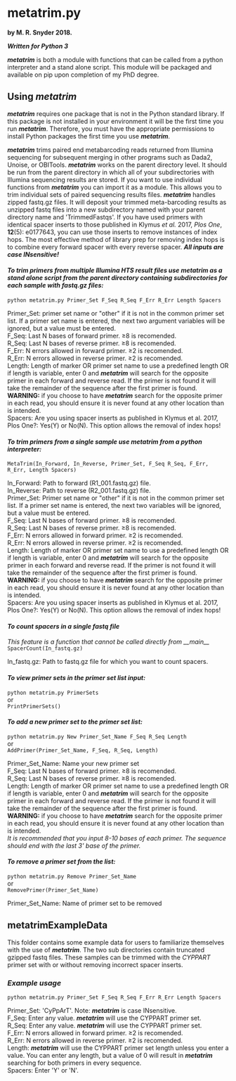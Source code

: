 # metatrim.py #

**by M. R. Snyder 2018.**

***Written for Python 3***

***metatrim*** is both a module with functions that can be called from a python interpreter and a stand alone script. This module will be packaged and available on pip upon completion of my PhD degree.

## Using *metatrim* ##

***metatrim*** requires one package that is not in the Python standard library. If this package is not installed in your environment it will be the first time you run ***metatrim***. Therefore, you must have the appropriate permissions to install Python packages the first time you use ***metatrim***.

***metatrim*** trims paired end metabarcoding reads returned from Illumina sequencing for subsequent merging in other programs such as Dada2, Unoise, or OBITools. ***metatrim*** works on the parent directory level. It should be run from the parent directory in which all of your subdirectories with Illumina sequencing results are stored. If you want to use individual functions from ***metatrim*** you can import it as a module. This allows you to trim individual sets of paired sequencing results files. ***metatrim*** handles zipped fastq.gz files. It will deposit your trimmed meta-barcoding results as unzipped fastq files into a new subdirectory named with your parent directory name and 'TrimmedFastqs'. If you have used primers with identical spacer inserts to those published in Klymus *et al.* 2017, *Plos One*, **12**(5): e0177643, you can use those inserts to remove instances of index hops. The most effective method of library prep for removing index hops is to combine every forward spacer with every reverse spacer. ***All inputs are case INsensitive!***


#### *To trim primers from multiple Illumina HTS result files use **metatrim** as a stand alone script from the parent directory containing subdirectories for each sample with fastq.gz files:* ####
`python metatrim.py Primer_Set F_Seq R_Seq F_Err R_Err Length Spacers`  

Primer_Set: primer set name or "other" if it is not in the common primer set list. If a primer set name is entered, the next two argument variables will be ignored, but a value must be entered.  
F_Seq: Last N bases of forward primer. ≥8 is recomended.  
R_Seq: Last N bases of reverse primer. ≥8 is recomended.  
F_Err: N errors allowed in forward primer. ≥2 is recomended.  
R_Err: N errors allowed in reverse primer. ≥2 is recomended.   
Length: Length of marker OR primer set name to use a predefined length OR if length is variable, enter 0 and ***metatrim*** will search for the opposite primer in each forward and reverse read. If the primer is not found it will take the remainder of the sequence after the first primer is found. **WARNING:** if you choose to have ***metatrim*** search for the opposite primer in each read, you should ensure it is never found at any other location than is intended.  
Spacers: Are you using spacer inserts as published in Klymus et al. 2017, Plos One?: Yes(Y) or No(N). This option allows the removal of index hops!  


#### *To trim primers from a single sample use ***metatrim*** from a python interpreter:* ####
`MetaTrim(In_Forward, In_Reverse, Primer_Set, F_Seq R_Seq, F_Err, R_Err, Length Spacers)`

In_Forward: Path to forward (R1_001.fastq.gz) file.    
In_Reverse: Path to reverse (R2_001.fastq.gz) file.   
Primer_Set: Primer set name or "other" if it is not in the common primer set list. If a primer set name is entered, the next two variables will be ignored, but a value must be entered.  
F_Seq: Last N bases of forward primer. ≥8 is recomended.   
R_Seq: Last N bases of reverse primer. ≥8 is recomended.  
F_Err: N errors allowed in forward primer. ≥2 is recomended.  
R_Err: N errors allowed in reverse primer. ≥2 is recomended.    
Length: Length of marker OR primer set name to use a predefined length OR if length is variable, enter 0 and ***metatrim*** will search for the opposite primer in each forward and reverse read. If the primer is not found it will take the remainder of the sequence after the first primer is found. **WARNING:** if you choose to have ***metatrim*** search for the opposite primer in each read, you should ensure it is never found at any other location than is intended.  
Spacers: Are you using spacer inserts as published in Klymus et al. 2017, Plos One?: Yes(Y) or No(N). This option allows the removal of index hops!  

#### *To count spacers in a single fastq file* ####
*This feature is a function that cannot be called directly from \_\_main\_\_*  
`SpacerCount(In_fastq.gz)`  

In_fastq.gz: Path to fastq.gz file for which you want to count spacers.

#### *To view primer sets in the primer set list input:* ####
`python metatrim.py PrimerSets`  
or  
`PrintPrimerSets()`  


#### *To add a new primer set to the primer set list:* ####
`python metatrim.py New Primer_Set_Name F_Seq R_Seq Length`  
or  
`AddPrimer(Primer_Set_Name, F_Seq, R_Seq, Length)`  

Primer_Set_Name: Name your new primer set  
F_Seq: Last N bases of forward primer. ≥8 is recomended.   
R_Seq: Last N bases of reverse primer. ≥8 is recomended.  
Length: Length of marker OR primer set name to use a predefined length OR if length is variable, enter 0 and ***metatrim*** will search for the opposite primer in each forward and reverse read. If the primer is not found it will take the remainder of the sequence after the first primer is found. **WARNING:** if you choose to have ***metatrim*** search for the opposite primer in each read, you should ensure it is never found at any other location than is intended.  
*It is recommended that you input 8-10 bases of each primer. The sequence should end with the last 3' base of the primer.*  


#### *To remove a primer set from the list:* ####
`python metatrim.py Remove Primer_Set_Name`  
or  
`RemovePrimer(Primer_Set_Name)`  

Primer_Set_Name: Name of primer set to be removed

## metatrimExampleData ##
This folder contains some example data for users to familiarize themselves with the use of ***metatrim***. The two sub directories contain truncated gzipped fastq files. These samples can be trimmed with the *CYPPART* primer set with or without removing incorrect spacer inserts.  
### *Example usage* ###  
`python metatrim.py Primer_Set F_Seq R_Seq F_Err R_Err Length Spacers`  

Primer_Set: 'CyPpArT'. Note: ***metatrim*** is case INsensitive.  
F_Seq: Enter any value. ***metatrim*** will use the CYPPART primer set.  
R_Seq: Enter any value. ***metatrim*** will use the CYPPART primer set.  
F_Err: N errors allowed in forward primer. ≥2 is recomended.  
R_Err: N errors allowed in reverse primer. ≥2 is recomended.   
Length: ***metatrim*** will use the CYPPART primer set length unless you enter a value. You can enter any length, but a value of 0 will result in ***metatrim*** searching for both primers in every sequence.  
Spacers: Enter 'Y' or 'N'.    
